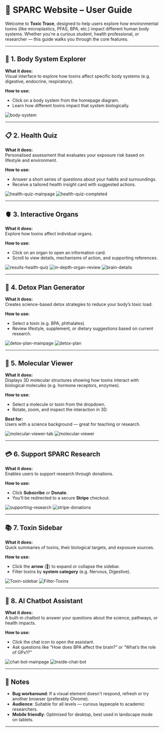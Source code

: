 # 🌿 SPARC Website – User Guide

Welcome to **Toxic Trace**, designed to help users explore how environmental toxins (like microplastics, PFAS, BPA, etc.) impact different human body systems. Whether you're a curious student, health professional, or researcher — this guide walks you through the core features.

---

## 🧠 1. Body System Explorer

**What it does:**  
Visual interface to explore how toxins affect specific body systems (e.g. digestive, endocrine, respiratory).

**How to use:**  
- Click on a body system from the homepage diagram.
- Learn how different toxins impact that system biologically.

![body-system](body_systems.png)

---

## 📋 2. Health Quiz

**What it does:**  
Personalised assessment that evaluates your exposure risk based on lifestyle and environment.

**How to use:**  
- Answer a short series of questions about your habits and surroundings.
- Receive a tailored health insight card with suggested actions.

![health-quiz-mainpage](healthquiz_mainpage.png)
![health-quiz-completed](healthquiz_complete.png)

---

## 🫀 3. Interactive Organs

**What it does:**  
Explore how toxins affect individual organs.

**How to use:**  
- Click on an organ to open an information card.
- Scroll to view details, mechanisms of action, and supporting references.

![results-health-quiz](organ_percent.png)
![in-depth-organ-review](organ_percent_brain.png)
![brain-details](organ_percent_brain2.png)

---

## 🍏 4. Detox Plan Generator

**What it does:**  
Creates science-based detox strategies to reduce your body’s toxic load.

**How to use:**  
- Select a toxin (e.g. BPA, phthalates).
- Review lifestyle, supplement, or dietary suggestions based on current research.

![detox-plan-mainpage](detox_plan_mainpage.png)
![detox-plan](detox_plan.png)

---

## 🧬 5. Molecular Viewer

**What it does:**  
Displays 3D molecular structures showing how toxins interact with biological molecules (e.g. hormone receptors, enzymes).

**How to use:**  
- Select a molecule or toxin from the dropdown.
- Rotate, zoom, and inspect the interaction in 3D.

**Best for:**  
Users with a science background — great for teaching or research.

![molecular-viewer-tab](molecular_viewer_mp.png)
![molecular-viewer](molecular_viewer.png)

---

## 💳 6. Support SPARC Research

**What it does:**  
Enables users to support research through donations.

**How to use:**  
- Click **Subscribe** or **Donate**.
- You’ll be redirected to a secure **Stripe** checkout.

![supporting-research](support_research.png)
![stripe-donations](stripe.png)

---

## 📚 7. Toxin Sidebar

**What it does:**  
Quick summaries of toxins, their biological targets, and exposure sources.

**How to use:**  
- Click the **arrow** (🔺) to expand or collapse the sidebar.
- Filter toxins by **system category** (e.g. Nervous, Digestive).

![Toxin-sidebar](sidebar.png)
![Filter-Toxins](filter.png)

---

## 🤖 8. AI Chatbot Assistant

**What it does:**  
A built-in chatbot to answer your questions about the science, pathways, or health impacts.

**How to use:**  
- Click the chat icon to open the assistant.
- Ask questions like “How does BPA affect the brain?” or “What’s the role of GPx1?”

![chat-bot-mainpage](chatbot_mp.png)
![inside-chat-bot](chatbot_questions.png)

---

## 🧾 Notes

- **Bug workaround**: If a visual element doesn't respond, refresh or try another browser (preferably Chrome).
- **Audience**: Suitable for all levels — curious laypeople to academic researchers.
- **Mobile friendly**: Optimised for desktop, best used in landscape mode on tablets.

---
